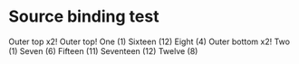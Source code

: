 # Source binding test

Outer top x2!
Outer top!
One (1)
Sixteen (12)
Eight (4)
Outer bottom x2!
Two (1)
Seven (6)
Fifteen (11)
Seventeen (12)
Twelve (8)
